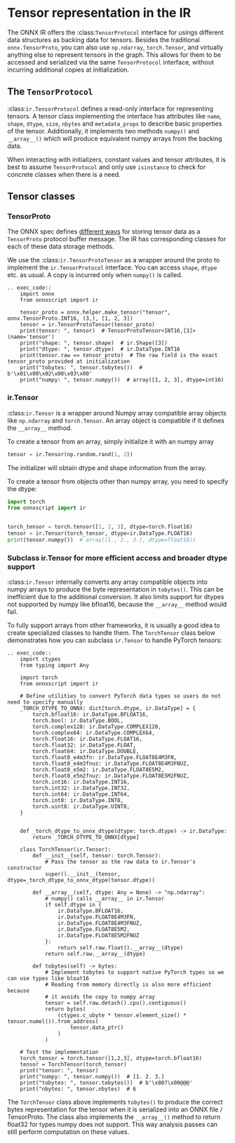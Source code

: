 # Tensor representation in the IR

The ONNX IR offers the :class:`TensorProtocol` interface for usings different data structures as backing data for tensors. Besides the traditional ``onnx.TensorProto``, you can also use ``np.ndarray``, ``torch.Tensor``, and virtually anything else to represent tensors in the graph. This allows for them to be accessed and serialized via the same `TensorProtocol` interface, without incurring additional copies at initialization.

## The ``TensorProtocol``

:class:`ir.TensorProtocol` defines a read-only interface for representing tensors. A tensor class implementing the interface has attributes like ``name``, ``shape``, ``dtype``, ``size``, ``nbytes`` and ``metadata_props`` to describe basic properties of the tensor. Additionally, it implements two methods ``numpy()`` and ``__array__()`` which will produce equivalent numpy arrays from the backing data.

When interacting with initializers, constant values and tensor attributes, it is best to assume ``TensorProtocol`` and only use ``isinstance`` to check for concrete classes when there is a need.

## Tensor classes

### TensorProto

The ONNX spec defines [different ways](https://github.com/onnx/onnx/blob/d6f87121ba256ac6cc4d1da0463c300c278339d2/onnx/onnx.proto#L567-L654) for storing tensor data as a ``TensorProto`` protocol buffer message. The IR has corresponding classes for each of these data storage methods.

We use the :class:`ir.TensorProtoTensor` as a wrapper around the proto to implement the ``ir.TensorProtocol`` interface. You can access ``shape``, ``dtype`` etc. as usual. A copy is incurred only when ``numpy()`` is called.

```{eval-rst}
.. exec_code::
    import onnx
    from onnxscript import ir

    tensor_proto = onnx.helper.make_tensor("tensor", onnx.TensorProto.INT16, (3,), [1, 2, 3])
    tensor = ir.TensorProtoTensor(tensor_proto)
    print(tensor: ", tensor)  # TensorProtoTensor<INT16,[3]>(name='tensor')
    print("shape: ", tensor.shape)  # ir.Shape([3])
    print("dtype: ", tensor.dtype)  # ir.DataType.INT16
    print(tensor.raw == tensor_proto)  # The raw field is the exact tensor_proto provided at initialization
    print("tobytes: ", tensor.tobytes())  # b'\x01\x00\x02\x00\x03\x00'
    print("numpy: ", tensor.numpy())  # array([1, 2, 3], dtype=int16)
```

### ir.Tensor

:class:`ir.Tensor` is a wrapper around Numpy array compatible array objects like ``np.ndarray`` and ``torch.Tensor``. An array object is compatible if it defines the ``__array__`` method.

To create a tensor from an array, simply initialize it with an numpy array

```python
tensor = ir.Tensor(np.random.rand(1, 2))
```

The initializer will obtain dtype and shape information from the array.

To create a tensor from objects other than numpy array, you need to specify the dtype:

```python
import torch
from onnxscript import ir


torch_tensor = torch.tensor([1, 2, 3], dtype=torch.float16)
tensor = ir.Tensor(torch_tensor, dtype=ir.DataType.FLOAT16)
print(tensor.numpy())  # array([1., 2., 3.], dtype=float16))
```

### Subclass ir.Tensor for more efficient access and broader dtype support

:class:`ir.Tensor` internally converts any array compatible objects into numpy arrays to produce the byte representation in ``tobytes()``. This can be inefficient due to the additional conversion. It also limits support for dtypes not supported by numpy like bfloat16, because the ``__array__`` method would fail.

To fully support arrays from other frameworks, it is usually a good idea to create specialized classes to handle them. The ``TorchTensor`` class below demonstrates how you can subclass ``ir.Tensor`` to handle PyTorch tensors:

```{eval-rst}
.. exec_code::
    import ctypes
    from typing import Any

    import torch
    from onnxscript import ir

    # Define utilities to convert PyTorch data types so users do not need to specify manually
    _TORCH_DTYPE_TO_ONNX: dict[torch.dtype, ir.DataType] = {
        torch.bfloat16: ir.DataType.BFLOAT16,
        torch.bool: ir.DataType.BOOL,
        torch.complex128: ir.DataType.COMPLEX128,
        torch.complex64: ir.DataType.COMPLEX64,
        torch.float16: ir.DataType.FLOAT16,
        torch.float32: ir.DataType.FLOAT,
        torch.float64: ir.DataType.DOUBLE,
        torch.float8_e4m3fn: ir.DataType.FLOAT8E4M3FN,
        torch.float8_e4m3fnuz: ir.DataType.FLOAT8E4M3FNUZ,
        torch.float8_e5m2: ir.DataType.FLOAT8E5M2,
        torch.float8_e5m2fnuz: ir.DataType.FLOAT8E5M2FNUZ,
        torch.int16: ir.DataType.INT16,
        torch.int32: ir.DataType.INT32,
        torch.int64: ir.DataType.INT64,
        torch.int8: ir.DataType.INT8,
        torch.uint8: ir.DataType.UINT8,
    }


    def _torch_dtype_to_onnx_dtype(dtype: torch.dtype) -> ir.DataType:
        return _TORCH_DTYPE_TO_ONNX[dtype]

    class TorchTensor(ir.Tensor):
        def __init__(self, tensor: torch.Tensor):
            # Pass the tensor as the raw data to ir.Tensor's constructor
            super().__init__(tensor, dtype=_torch_dtype_to_onnx_dtype(tensor.dtype))

        def __array__(self, dtype: Any = None) -> "np.ndarray":
            # numpy() calls __array__ in ir.Tensor
            if self.dtype in {
                ir.DataType.BFLOAT16,
                ir.DataType.FLOAT8E4M3FN,
                ir.DataType.FLOAT8E4M3FNUZ,
                ir.DataType.FLOAT8E5M2,
                ir.DataType.FLOAT8E5M2FNUZ
            }:
                return self.raw.float().__array__(dtype)
            return self.raw.__array__(dtype)

        def tobytes(self) -> bytes:
            # Implement tobytes to support native PyTorch types so we can use types like bloat16
            # Reading from memory directly is also more efficient because
            # it avoids the copy to numpy array
            tensor = self.raw.detach().cpu().contiguous()
            return bytes(
                (ctypes.c_ubyte * tensor.element_size() * tensor.numel()).from_address(
                    tensor.data_ptr()
                )
            )

    # Test the implementation
    torch_tensor = torch.tensor([1,2,3], dtype=torch.bfloat16)
    tensor = TorchTensor(torch_tensor)
    print("tensor: ", tensor)
    print("numpy: ", tensor.numpy())  # [1. 2. 3.]
    print("tobytes: ", tensor.tobytes())  # b'\x80?\x00@@@'
    print("nbytes: ", tensor.nbytes)  # 6
```

The ``TorchTensor`` class above implements ``tobytes()`` to produce the correct bytes representation for the tensor when it is serialized into an ONNX file / TensorProto. The class also implements the ``__array__()`` method to return float32 for types numpy does not support. This way analysis passes can still perform computation on these values.

<!-- TODO(justinchuby): Document make tensor helper -->
